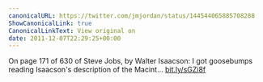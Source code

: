 ```yaml
---
canonicalURL: https://twitter.com/jmjordan/status/144544065885708288
ShowCanonicalLink: true
CanonicalLinkText: View original on
date: 2011-12-07T22:29:25+00:00
---
```

On page 171 of 630 of Steve Jobs, by Walter Isaacson: I got goosebumps reading Isaacson's description of the Macint... [bit.ly/sGZi8f](http://bit.ly/sGZi8f)
